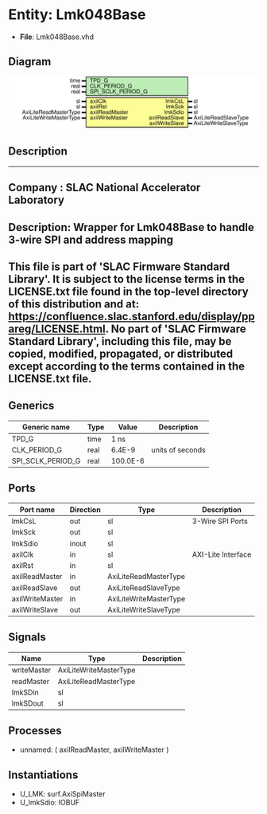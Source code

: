 # Entity: Lmk048Base

- **File**: Lmk048Base.vhd
## Diagram

![Diagram](Lmk048Base.svg "Diagram")
## Description

-----------------------------------------------------------------------------
 Company    : SLAC National Accelerator Laboratory
-----------------------------------------------------------------------------
 Description: Wrapper for Lmk048Base to handle 3-wire SPI and address mapping
-----------------------------------------------------------------------------
 This file is part of 'SLAC Firmware Standard Library'.
 It is subject to the license terms in the LICENSE.txt file found in the
 top-level directory of this distribution and at:
    https://confluence.slac.stanford.edu/display/ppareg/LICENSE.html.
 No part of 'SLAC Firmware Standard Library', including this file,
 may be copied, modified, propagated, or distributed except according to
 the terms contained in the LICENSE.txt file.
-----------------------------------------------------------------------------
## Generics

| Generic name      | Type | Value    | Description       |
| ----------------- | ---- | -------- | ----------------- |
| TPD_G             | time | 1 ns     |                   |
| CLK_PERIOD_G      | real | 6.4E-9   |  units of seconds |
| SPI_SCLK_PERIOD_G | real | 100.0E-6 |                   |
## Ports

| Port name       | Direction | Type                   | Description        |
| --------------- | --------- | ---------------------- | ------------------ |
| lmkCsL          | out       | sl                     | 3-Wire SPI Ports   |
| lmkSck          | out       | sl                     |                    |
| lmkSdio         | inout     | sl                     |                    |
| axilClk         | in        | sl                     | AXI-Lite Interface |
| axilRst         | in        | sl                     |                    |
| axilReadMaster  | in        | AxiLiteReadMasterType  |                    |
| axilReadSlave   | out       | AxiLiteReadSlaveType   |                    |
| axilWriteMaster | in        | AxiLiteWriteMasterType |                    |
| axilWriteSlave  | out       | AxiLiteWriteSlaveType  |                    |
## Signals

| Name        | Type                   | Description |
| ----------- | ---------------------- | ----------- |
| writeMaster | AxiLiteWriteMasterType |             |
| readMaster  | AxiLiteReadMasterType  |             |
| lmkSDin     | sl                     |             |
| lmkSDout    | sl                     |             |
## Processes
- unnamed: ( axilReadMaster, axilWriteMaster )
## Instantiations

- U_LMK: surf.AxiSpiMaster
- U_lmkSdio: IOBUF

